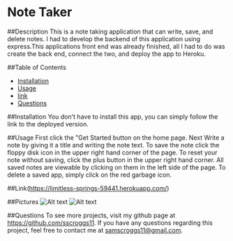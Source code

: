 # Note Taker

  

  ##Description
  This is a note taking application that can write, save, and delete notes. I had to develop the backend of this application  using express.This applications front end was already finished, all I had to do was create the back end, connect the two, and deploy the app to Heroku.

  ##Table of Contents
  - [Installation](#installation)
  - [Usage](#usage)
  - [link](#link)
  - [Questions](#questions)

  ##Installation
  You don't have to install this app, you can simply follow the link to the deployed version.

  ##Usage
  First click the "Get Started button on the home page. Next Write a note by giving it a title and writing the note text. To save the note click the floppy disk icon in the upper right hand corner of the page. To reset your note without saving, click the plus  button in the upper right hand corner. All saved notes are viewable by clicking on them in the left side of the page. To delete a saved app, simply click on the red garbage icon.

  ##Link(https://limitless-springs-59441.herokuapp.com/)
  
  ##Pictures
  ![Alt text](https://github.com/assets/102083372/2e781838-fb6a-4947-98da-0d668626af1a)
  ![Alt text](https://github.com/assets/102083372/9779ca5e-feb3-48cd-9a0e-87245b5c2a89)

  ##Questions
  To see more projects, visit my github page at https://github.com/sscroggs11. If you have any questions regarding this project, feel free to contact me at samscroggs11@gmail.com.
